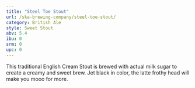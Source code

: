 ```yaml
---
title: "Steel Toe Stout"
url: /ska-brewing-company/steel-toe-stout/
category: British Ale
style: Sweet Stout
abv: 5.4
ibu: 0
srm: 0
upc: 0
---
```

This traditional English Cream Stout is brewed with actual milk sugar to create a creamy and sweet brew. Jet black in color, the latte frothy head will make you mooo for more.
